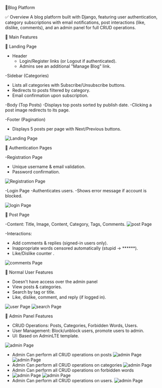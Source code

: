 📌Blog Platform

✅ Overview
A blog platform built with Django, featuring user authentication, category subscriptions with email notifications, post interactions (like, dislike, comments), and an admin panel for full CRUD operations.

🚀 Main Features

🔹 Landing Page

- Header
  - Login/Register links (or Logout if authenticated).
  - Admins see an additional "Manage Blog" link.


-Sidebar (Categories)
  - Lists all categories with Subscribe/Unsubscribe buttons.
  - Redirects to posts filtered by category.
  - Email confirmation upon subscription.


-Body (Top Posts)
  -Displays top posts sorted by publish date.
  -Clicking a post image redirects to its page.


-Footer (Pagination)
  - Displays 5 posts per page with Next/Previous buttons.

![Landing Page](Blog_Screenshots/home.jpeg)



🔹 Authentication Pages

-Registration Page
  - Unique username & email validation.
  - Password confirmation.

![Registration Page](Blog_Screenshots/register.png)


-Login Page
  -Authenticates users.
  -Shows error message if account is blocked.

![login Page](Blog_Screenshots/login.png)



🔹 Post Page

-Content: Title, Image, Content, Category, Tags, Comments.
![post Page](Blog_Screenshots/post.png)


-Interactions:

  - Add comments & replies (signed-in users only).
  - Inappropriate words censored automatically (stupid → ******).
  - Like/Dislike counter .

![comments Page](Blog_Screenshots/comments.png)



🔹 Normal User Features

  - Doesn't have access over the admin panel
  - View posts & categories.
  - Search by tag or title.
  - Like, dislike, comment, and reply (if logged in).

![user Page](Blog_Screenshots/normal_user.png)
![search Page](Blog_Screenshots/search.png)


🔹 Admin Panel Features

  - CRUD Operations: Posts, Categories, Forbidden Words, Users.
  - User Management: Block/unblock users, promote users to admin.
  - UI: Based on AdminLTE template.

![admin Page](Blog_Screenshots/admin_panel.png)


- Admin Can perform all CRUD operations on posts
  ![admin Page](Blog_Screenshots/crud_users.png)
  ![admin Page](Blog_Screenshots/create_post.jpeg)
-  Admin Can perform all CRUD operations on categories
  ![admin Page](Blog_Screenshots/crud_categories.png)
-  Admin Can perform all CRUD operations on forbidden words
-   ![admin Page](Blog_Screenshots/forbidden_list.jpeg)
    ![admin Page](Blog_Screenshots/add_forbidden.png)
-  Admin Can perform all CRUD operations on users.
   ![admin Page](Blog_Screenshots/crud_users.png)
 

